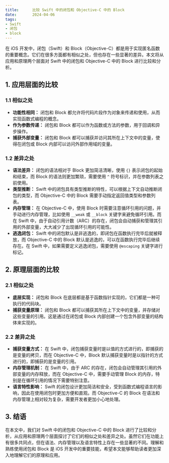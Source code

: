 ```yaml
---
title:      比较 Swift 中的闭包和 Objective-C 中的 Block
date:       2024-04-06
tags:
- Swift
- 闭包
- block
--- 
```



在 iOS 开发中，闭包（Swift）和 Block（Objective-C）都是用于实现匿名函数的重要概念。它们在很多方面都有相似之处，但也存在一些显著的差异。本文将从应用和原理两个层面对 Swift 中的闭包和 Objective-C 中的 Block 进行比较和分析。

## 1. 应用层面的比较

### 1.1 相似之处

- **功能性相同：** 闭包和 Block 都允许将代码片段作为对象来传递和使用，从而实现函数式编程的概念。
- **作为参数传递：** 闭包和 Block 都可以作为函数或方法的参数，用于回调和异步操作。
- **捕获外部变量：** 闭包和 Block 都可以捕获并访问其所在上下文中的变量，使得在闭包或 Block 内部可以访问外部作用域的变量。

### 1.2 差异之处

- **语法差异：** 闭包的语法相对于 Block 更加简洁清晰，使用 `{}` 表示闭包的起始和结束，而 Block 的语法则更加繁琐，需要使用 `^` 符号标识，并在参数列表之前使用。
- **类型推断：** Swift 中的闭包具有类型推断的特性，可以根据上下文自动推断闭包的类型，而 Objective-C 中的 Block 需要手动指定返回值类型和参数列表。
- **内存管理：** 在 Objective-C 中，使用 Block 时需要注意循环引用的问题，并手动进行内存管理，比如使用 `__weak` 或 `__block` 关键字来避免循环引用。而在 Swift 中，由于自动引用计数（ARC）的存在，闭包会自动捕获和管理其引用的外部变量，大大减少了出现循环引用的可能性。
- **逃逸闭包：** Swift 中的闭包默认是非逃逸的，即闭包在函数执行完毕后就被释放，而 Objective-C 中的 Block 默认是逃逸的，可以在函数执行完毕后继续存在。在 Swift 中，如果需要定义逃逸闭包，需要使用 `@escaping` 关键字进行标记。

## 2. 原理层面的比较

### 2.1 相似之处

- **底层实现：** 闭包和 Block 在底层都是基于函数指针实现的，它们都是一种可执行的代码块。
- **捕获变量原理：** 闭包和 Block 都可以捕获其所在上下文中的变量，并存储对这些变量的引用。这是通过在闭包或 Block 内部创建一个包含外部变量的结构体来实现的。

### 2.2 差异之处

- **捕获变量方式：** 在 Swift 中，闭包捕获变量时是以值的方式进行的，即捕获的是变量的拷贝，而在 Objective-C 中，Block 默认捕获变量时是以指针的方式进行的，即捕获的是变量的引用。
- **内存管理机制：** 在 Swift 中，由于 ARC 的存在，闭包会自动管理其引用的外部变量的内存释放，而在 Objective-C 中，需要手动管理 Block 的内存，特别是在循环引用的情况下需要特别注意。
- **语言特性影响：** Swift 的闭包设计更加简洁和安全，受到函数式编程语言的影响，因此在使用闭包时更加方便和直观。而 Objective-C 的 Block 在语法和内存管理上相对较为复杂，需要开发者更加小心地处理。

## 3. 结语

在本文中，我们对 Swift 中的闭包和 Objective-C 中的 Block 进行了比较和分析，从应用和原理两个层面探讨了它们的相似之处和差异之处。虽然它们在功能上有很多共同点，但在语法、内存管理以及语言特性上存在一些显著的不同。理解和熟练使用闭包和 Block 是 iOS 开发中的重要技能，希望本文能够帮助读者更加深入地理解它们的原理和应用。